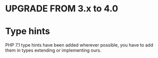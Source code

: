 UPGRADE FROM 3.x to 4.0
=======================

# Type hints

PHP 7.1 type hints have been added wherever possible, you have to add them in
types extending or implementing ours.
